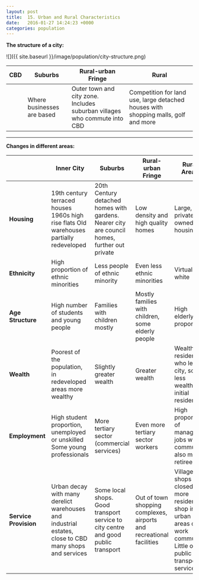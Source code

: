 ```yaml
---
layout: post
title:  15. Urban and Rural Characteristics
date:   2016-01-27 14:24:23 +0000
categories: population
---
```


**The structure of a city:**

![]({{ site.baseurl }}/image/population/city-structure.png)

| **CBD**             | **Suburbs**                                                               | **Rural-urban Fringe**                                                              | **Rural**                                            |
|---------------------|---------------------------------------------------------------------------|-------------------------------------------------------------------------------------|------------------------------------------------------|
	| Where businesses are based | Outer town and city zone. Includes suburban villages who commute into CBD | Competition for land use, large detached houses with  shopping malls, golf and more | Low population density, villages, hamlets and houses |

---	

**Changes in different areas:**

|                       | **Inner City**                                                                                           | **Suburbs**                                                                                   | **Rural-urban Fringe**                                               | **Rural Areas**                                                                                                     |
|-----------------------|----------------------------------------------------------------------------------------------------------|-----------------------------------------------------------------------------------------------|----------------------------------------------------------------------|---------------------------------------------------------------------------------------------------------------------|
| **Housing**           | 19th century terraced houses 1960s high rise flats  Old warehouses partially redeveloped                 | 20th Century detached homes with gardens.  Nearer city are council homes, further out private | Low density and high quality homes                                   | Large, privately owned housing                                                                                      |
| **Ethnicity**         | High proportion of ethnic minorities                                                                     | Less people of ethnic minority                                                                | Even less ethnic minorities                                          | Virtually all white                                                                                                 |
| **Age Structure**     | High number of students and young people                                                                 | Families with children mostly                                                                 | Mostly families with children, some elderly people                   | High elderly proportion                                                                                             |
| **Wealth**            | Poorest of the population, in redeveloped areas more wealthy                                             | Slightly greater wealth                                                                       | Greater wealth                                                       | Wealthiest residents who left city, so less wealthy initial residents                                               |
| **Employment**        | High student proportion, unemployed or unskilled Some young professionals                                | More tertiary sector (commercial services)                                                    | Even more tertiary sector workers                                    | High proportion of managerial jobs who commute, also many retirees                                                  |
| **Service Provision** | Urban decay with many derelict warehouses and  industrial estates, close to CBD many shops and  services | Some local shops. Good transport service to city centre and good public transport             | Out of town shopping complexes, airports and recreational facilities | Village shops closed as more residents shop in urban areas on work commute. Little or no public transport services. |